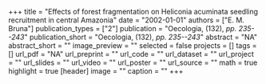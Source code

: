 +++
title = "Effects of forest fragmentation on Heliconia acuminata seedling recruitment in central Amazonia"
date = "2002-01-01"
authors = ["E. M. Bruna"]
publication_types = ["2"]
publication = "Oecologia, (132), _pp. 235--243_"
publication_short = "Oecologia, (132), _pp. 235--243_"
abstract = "NA"
abstract_short = ""
image_preview = ""
selected = false
projects = []
tags = []
url_pdf = "NA"
url_preprint = ""
url_code = ""
url_dataset = ""
url_project = ""
url_slides = ""
url_video = ""
url_poster = ""
url_source = ""
math = true
highlight = true
[header]
image = ""
caption = ""
+++
